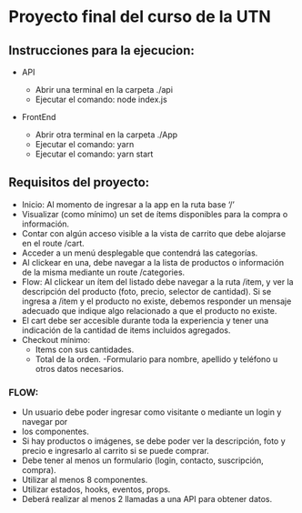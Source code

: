 # Proyecto final del curso de la UTN

## Instrucciones para la ejecucion:

- API

  - Abrir una terminal en la carpeta ./api
  - Ejecutar el comando: node index.js

- FrontEnd
  - Abrir otra terminal en la carpeta ./App
  - Ejecutar el comando: yarn
  - Ejecutar el comando: yarn start

## Requisitos del proyecto:

- Inicio: Al momento de ingresar a la app en la ruta base ‘/’
- Visualizar (como mínimo) un set de ítems disponibles para la compra o
  información.
- Contar con algún acceso visible a la vista de carrito que debe alojarse en
  el route /cart.
- Acceder a un menú desplegable que contendrá las categorías.
- Al clickear en una, debe navegar a la lista de productos o información de
  la misma mediante un route /categories.
- Flow: Al clickear un ítem del listado debe navegar a la ruta /item, y ver la
  descripción del producto (foto, precio, selector de cantidad). Si se ingresa a
  /item y el producto no existe, debemos responder un mensaje adecuado que
  indique algo relacionado a que el producto no existe.
- El cart debe ser accesible durante toda la experiencia y tener una indicación de
  la cantidad de items incluidos agregados.
- Checkout mínimo:
  - Items con sus cantidades.
  - Total de la orden.
    -Formulario para nombre, apellido y teléfono u otros datos necesarios.

### FLOW:

- Un usuario debe poder ingresar como visitante o mediante un login y navegar por
- los componentes.
- Si hay productos o imágenes, se debe poder ver la descripción, foto y precio e
  ingresarlo al carrito si se puede comprar.
- Debe tener al menos un formulario (login, contacto, suscripción, compra).
- Utilizar al menos 8 componentes.
- Utilizar estados, hooks, eventos, props.
- Deberá realizar al menos 2 llamadas a una API para obtener datos.
